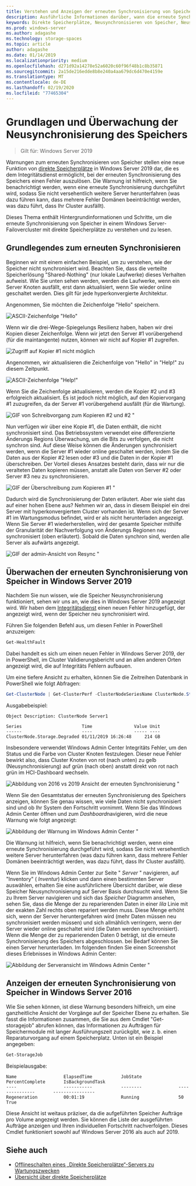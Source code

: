 ```yaml
---
title: Verstehen und Anzeigen der erneuten Synchronisierung von Speicher
description: Ausführliche Informationen darüber, wann die erneute Synchronisierung des Speichers stattfindet und wie Sie in Windows Server 2019 angezeigt wird.
keywords: Direkte Speicherplätze, Neusynchronisieren von Speicher, Neusynchronisierung, Speicher, S2D
ms.prod: windows-server
ms.author: adagashe
ms.technology: storage-spaces
ms.topic: article
author: adagashe
ms.date: 01/14/2019
ms.localizationpriority: medium
ms.openlocfilehash: d271d92a14278e52a6020c60f96f48b1c8b35871
ms.sourcegitcommit: 2a15de216edde8b8e240a4aa679dc6d470e4159e
ms.translationtype: MT
ms.contentlocale: de-DE
ms.lasthandoff: 02/19/2020
ms.locfileid: "77465304"
---
```

# <a name="understand-and-monitor-storage-resync"></a>Grundlagen und Überwachung der Neusynchronisierung des Speichers

>Gilt für: Windows Server 2019

Warnungen zum erneuten Synchronisieren von Speicher stellen eine neue Funktion von [direkte Speicherplätze](storage-spaces-direct-overview.md) in Windows Server 2019 dar, die es dem Integritätsdienst ermöglicht, bei der erneuten Synchronisierung des Speichers einen Fehler auszulösen. Die Warnung ist hilfreich, wenn Sie benachrichtigt werden, wenn eine erneute Synchronisierung durchgeführt wird, sodass Sie nicht versehentlich weitere Server herunterfahren (was dazu führen kann, dass mehrere Fehler Domänen beeinträchtigt werden, was dazu führt, dass Ihr Cluster ausfällt). 

Dieses Thema enthält Hintergrundinformationen und Schritte, um die erneute Synchronisierung von Speicher in einem Windows Server-Failovercluster mit direkte Speicherplätze zu verstehen und zu lesen.

## <a name="understanding-resync"></a>Grundlegendes zum erneuten Synchronisieren

Beginnen wir mit einem einfachen Beispiel, um zu verstehen, wie der Speicher nicht synchronisiert wird. Beachten Sie, dass die verteilte Speicherlösung "Shared-Nothing" (nur lokale Laufwerke) dieses Verhalten aufweist. Wie Sie unten sehen werden, werden die Laufwerke, wenn ein Server Knoten ausfällt, erst dann aktualisiert, wenn Sie wieder online geschaltet werden. Dies gilt für jede hyperkonvergierte Architektur. 

Angenommen, Sie möchten die Zeichenfolge "Hello" speichern. 

![ASCII-Zeichenfolge "Hello"](media/understand-storage-resync/hello.png)

Wenn wir die drei-Wege-Spiegelungs Resilienz haben, haben wir drei Kopien dieser Zeichenfolge. Wenn wir jetzt den Server #1 vorübergehend (für die maintangente) nutzen, können wir nicht auf Kopier #1 zugreifen.

![Zugriff auf Kopier #1 nicht möglich](media/understand-storage-resync/copy1.png)

Angenommen, wir aktualisieren die Zeichenfolge von "Hello" in "Help!" zu diesem Zeitpunkt.

![ASCII-Zeichenfolge "Help!"](media/understand-storage-resync/help.png)

Wenn Sie die Zeichenfolge aktualisieren, werden die Kopier #2 und #3 erfolgreich aktualisiert. Es ist jedoch nicht möglich, auf den Kopiervorgang #1 zuzugreifen, da der Server #1 vorübergehend ausfällt (für die Wartung). 

![GIF von Schreibvorgang zum Kopieren #2 und #2 "](media/understand-storage-resync/write.gif)

Nun verfügen wir über eine Kopie #1, die Daten enthält, die nicht synchronisiert sind. Das Betriebssystem verwendet eine differenzierte Änderungs Regions Überwachung, um die Bits zu verfolgen, die nicht synchron sind. Auf diese Weise können die Änderungen synchronisiert werden, wenn die Server #1 wieder online geschaltet werden, indem Sie die Daten aus der Kopier #2 lesen oder #3 und die Daten in der Kopier #1 überschreiben. Der Vorteil dieses Ansatzes besteht darin, dass wir nur die veralteten Daten kopieren müssen, anstatt alle Daten von Server #2 oder Server #3 neu zu synchronisieren.

![GIF der Überschreibung zum Kopieren #1 "](media/understand-storage-resync/overwrite.gif)

Dadurch wird die Synchronisierung der Daten erläutert. Aber wie sieht das auf einer hohen Ebene aus? Nehmen wir an, dass in diesem Beispiel ein drei Server mit hyperkonvergiertem Cluster vorhanden ist. Wenn sich der Server #1 im Wartungsmodus befindet, wird er als nicht herunterladen angezeigt. Wenn Sie Server #1 wiederherstellen, wird der gesamte Speicher mithilfe der Granularität der Nachverfolgung von Änderungs Regionen neu synchronisiert (oben erläutert). Sobald die Daten synchron sind, werden alle Server als aufwärts angezeigt.

![GIF der admin-Ansicht von Resync "](media/understand-storage-resync/admin.gif)

## <a name="how-to-monitor-storage-resync-in-windows-server-2019"></a>Überwachen der erneuten Synchronisierung von Speicher in Windows Server 2019

Nachdem Sie nun wissen, wie die Speicher Neusynchronisierung funktioniert, sehen wir uns an, wie dies in Windows Server 2019 angezeigt wird. Wir haben dem [Integritätsdienst](../../failover-clustering/health-service-overview.md) einen neuen Fehler hinzugefügt, der angezeigt wird, wenn der Speicher neu synchronisiert wird.

Führen Sie folgenden Befehl aus, um diesen Fehler in PowerShell anzuzeigen:

``` PowerShell
Get-HealthFault
```

Dabei handelt es sich um einen neuen Fehler in Windows Server 2019, der in PowerShell, im Cluster Validierungsbericht und an allen anderen Orten angezeigt wird, die auf Integritäts Fehlern aufbauen. 

Um eine tiefere Ansicht zu erhalten, können Sie die Zeitreihen Datenbank in PowerShell wie folgt Abfragen:

```PowerShell
Get-ClusterNode | Get-ClusterPerf -ClusterNodeSeriesName ClusterNode.Storage.Degraded
```
Ausgabebeispiel:

```
Object Description: ClusterNode Server1

Series                       Time                Value Unit
------                       ----                ----- ----
ClusterNode.Storage.Degraded 01/11/2019 16:26:48     214 GB
```

Insbesondere verwendet Windows Admin Center Integritäts Fehler, um den Status und die Farbe von Cluster Knoten festzulegen. Dieser neue Fehler bewirkt also, dass Cluster Knoten von rot (nach unten) zu gelb (Neusynchronisierung) auf grün (nach oben) anstatt direkt von rot nach grün im HCI-Dashboard wechseln.

![Abbildung von 2016 vs 2019 Ansicht der erneuten Synchronisierung "](media/understand-storage-resync/compare.png)

Wenn Sie den Gesamtstatus der erneuten Synchronisierung des Speichers anzeigen, können Sie genau wissen, wie viele Daten nicht synchronisiert sind und ob Ihr System den Fortschritt vornimmt. Wenn Sie das Windows Admin Center öffnen und zum *Dashboard*navigieren, wird die neue Warnung wie folgt angezeigt:

![Abbildung der Warnung im Windows Admin Center "](media/understand-storage-resync/alert.png)

Die Warnung ist hilfreich, wenn Sie benachrichtigt werden, wenn eine erneute Synchronisierung durchgeführt wird, sodass Sie nicht versehentlich weitere Server herunterfahren (was dazu führen kann, dass mehrere Fehler Domänen beeinträchtigt werden, was dazu führt, dass Ihr Cluster ausfällt). 

Wenn Sie im Windows Admin Center zur Seite " *Server* " navigieren, auf "Inventory" ( *Inventur*) klicken und dann einen bestimmten Server auswählen, erhalten Sie eine ausführlichere Übersicht darüber, wie diese Speicher Neusynchronisierung auf Server Basis durchsucht wird. Wenn Sie zu Ihrem Server navigieren und sich das *Speicher* Diagramm ansehen, sehen Sie, dass die Menge der zu reparierenden Daten in einer *lila* Linie mit der exakten Zahl rechts oben repariert werden muss. Diese Menge erhöht sich, wenn der Server heruntergefahren wird (mehr Daten müssen neu synchronisiert werden müssen) und sich allmählich verringern, wenn der Server wieder online geschaltet wird (die Daten werden synchronisiert). Wenn die Menge der zu reparierenden Daten 0 beträgt, ist die erneute Synchronisierung des Speichers abgeschlossen. bei Bedarf können Sie einen Server herunterladen. Im folgenden finden Sie einen Screenshot dieses Erlebnisses in Windows Admin Center:

![Abbildung der Serveransicht im Windows Admin Center "](media/understand-storage-resync/server.png)

## <a name="how-to-see-storage-resync-in-windows-server-2016"></a>Anzeigen der erneuten Synchronisierung von Speicher in Windows Server 2016

Wie Sie sehen können, ist diese Warnung besonders hilfreich, um eine ganzheitliche Ansicht der Vorgänge auf der Speicher Ebene zu erhalten. Sie fasst die Informationen zusammen, die Sie aus dem Cmdlet "Get-storagejob" abrufen können, das Informationen zu Aufträgen für Speichermodule mit langer Ausführungszeit zurückgibt, wie z. b. einen Reparaturvorgang auf einem Speicherplatz. Unten ist ein Beispiel angegeben:

```PowerShell
Get-StorageJob
```

Beispielausgabe:

```
Name                  ElapsedTime           JobState              PercentComplete       IsBackgroundTask
----                  -----------           --------              ---------------       ----------------
Regeneration          00:01:19              Running               50                    True

```

Diese Ansicht ist weitaus präziser, da die aufgeführten Speicher Aufträge pro Volume angezeigt werden. Sie können die Liste der ausgeführten Aufträge anzeigen und Ihren individuellen Fortschritt nachverfolgen. Dieses Cmdlet funktioniert sowohl auf Windows Server 2016 als auch auf 2019.

## <a name="see-also"></a>Siehe auch

- [Offlineschalten eines „Direkte Speicherplätze“-Servers zu Wartungszwecken](maintain-servers.md)
- [Übersicht über direkte Speicherplätze](storage-spaces-direct-overview.md)